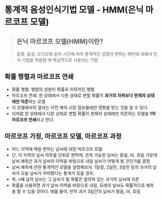 통계적 음성인식기법 모델 - HMM(은닉 마르코프 모델)
===

> ## 은닉 마르코프 모델(HMM)이란?
> 음향, 음성, 오디오와 같이 시간에 따라 통계적인 성질이 변하는 패턴에 대해서 인식 기법을 적용할 때 핵심적으로 사용되는 기법

## 확룰 행렬과 마르코프 연쇄
* 확률 행렬: 행렬의 성분이 확률로 이루어진 행렬
* 마르코프 연쇄: 한 상태에서 다른 상태로 변할 확률이 **과거의 자취보다 현재의 상태에만 의존**하는 모델
* 이 모델에서의 결과는 이전 해의 시장 점유율에만 영향을 받는 것을 알 수 있다.
* 이처럼 한 상태에서 다른 상태로 변할 확률이 현재의 상태에만 의존하는 모델을 **1차 마르코프 연쇄**라고 한다.

## 마르코프 가정, 마르코프 모델, 마르코프 과정
* 어느 지역에 매일 변하는 날씨에 대한 마르코프 모델
* 단, 이 지역의 날씨 하루를 단위로 변하며, 관측 가능한 날씨는 맑음, 비, 흐림 가운데 날씨 예측은 과거 날씨의 이력을 바탕으로 내일 날씨가 어떻게 될 것인가를 결정
* 날씨 예측에 관한 통계적인 모델을 설정해보자. 1일정, 2일전, 3일전 등의 과거의 날씨가 오늘 날씨가 어떠했다는 통계가 있을 경우,
* 즉, n째 날의 날씨는 그 날씨가 될 확률은 알려져 있는 과거의 날씨에 의존
* 확률을 사용하면 과거 날씨 이력을 바탕으로 내일, 모레의 날씨도 확률적으로 예측을 할 수 있을 것이다. 예를 들어, 만약 과거 3일간의 날씨가 맑음, 비, 흐림 
